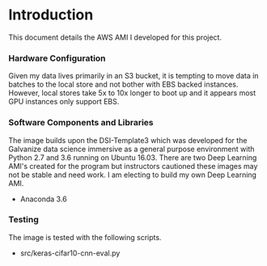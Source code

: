 # Introduction

This document details the AWS AMI I developed for this project.

### Hardware Configuration

Given my data lives primarily in an S3 bucket, it is tempting to move data in batches to the local store and not bother with EBS backed instances. However, local stores take 5x to 10x longer to boot up and it appears most GPU instances only support EBS. 

### Software Components and Libraries

The image builds upon the DSI-Template3 which was developed for the Galvanize data science immersive as a general purpose environment with Python 2.7 and 3.6 running on Ubuntu 16.03. There are two Deep Learning AMI's created for the program but instructors cautioned these images may not be stable and need work. I am electing to build my own Deep Learning AMI.

- Anaconda 3.6

### Testing

The image is tested with the following scripts.

- src/keras-cifar10-cnn-eval.py
